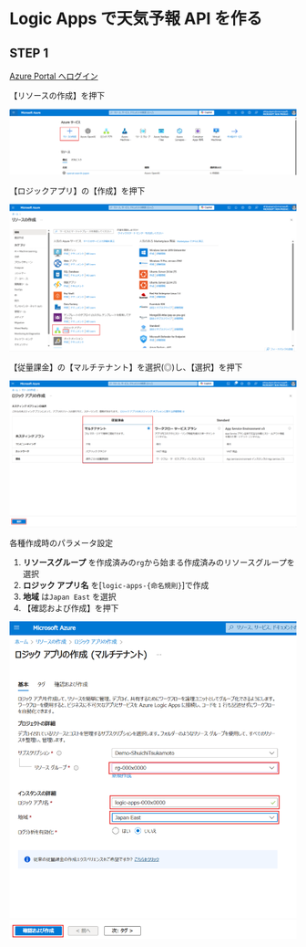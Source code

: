 # Logic Apps で天気予報 API を作る

## STEP 1

[Azure Portal へログイン](http://portal.azure.com)


<p>【リソースの作成】を押下</p>

![リソースの作成](./images/create-resource.png)

<p> 【ロジックアプリ】の【作成】を押下</p>

![ロジック アプリ作成](./images/create-resource-1.png)

<p> 【従量課金】の【マルチテナント】を選択(◎)し、【選択】を押下</p>

![ロジック アプリのプラン選択](./images/create-resource-2.png)

<p>各種作成時のパラメータ設定</p>

1. __リソースグループ__ を作成済みの`rg`から始まる作成済みのリソースグループを選択
1. __ロジック アプリ名__ を[`logic-apps-{命名規則}`]で作成
1. __地域__ は`Japan East` を選択
1. 【確認および作成】を押下


![alt text](./images/create-resource-3.png)
